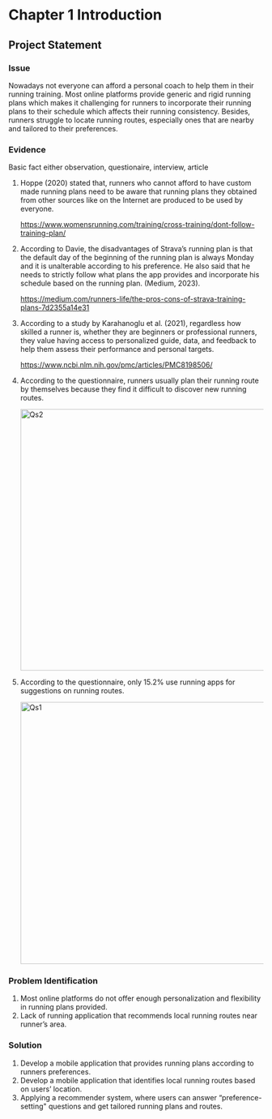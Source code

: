 # Chapter 1 Introduction
## Project Statement

### Issue
Nowadays not everyone can afford a personal coach to help them in their running training. Most online platforms provide generic and rigid running plans which makes it challenging for runners to incorporate their running plans to their schedule which affects their running consistency. Besides, runners struggle to locate running routes, especially ones that are nearby and tailored to their preferences.

### Evidence
Basic fact either observation, questionaire, interview, article

1. Hoppe (2020) stated that, runners who cannot afford to have custom made running plans need to be aware that running plans they obtained from other sources like on the Internet are produced to be used by everyone.

    https://www.womensrunning.com/training/cross-training/dont-follow-training-plan/

3. According to Davie, the disadvantages of Strava’s running plan is that the default day of the beginning of the running plan is always Monday and it is unalterable according to his preference. He also said that he needs to strictly follow what plans the app provides and incorporate his schedule based on the running plan. (Medium, 2023).

    https://medium.com/runners-life/the-pros-cons-of-strava-training-plans-7d2355a14e31

5. According to a study by Karahanoglu et al. (2021), regardless how skilled a runner is, whether they are beginners or professional runners, they value having access to personalized guide, data, and feedback to help them assess their performance and personal targets.

    https://www.ncbi.nlm.nih.gov/pmc/articles/PMC8198506/

7. According to the questionnaire, runners usually plan their running route by themselves because they find it difficult to discover new running routes.

    <img width="516" alt="Qs2" src="https://github.com/addff/2310-CSP600/assets/148828314/f4667a7f-b145-4161-925e-56cb366a23a6">


5. According to the questionnaire, only 15.2% use running apps for suggestions on running routes.

    <img width="517" alt="Qs1" src="https://github.com/addff/2310-CSP600/assets/148828314/7042d20c-c492-4379-a3f5-e1676d6b269d">


### Problem Identification
1. Most online platforms do not offer enough personalization and flexibility in running plans provided.
2. Lack of running application that recommends local running routes near runner’s area.

### Solution
1. Develop a mobile application that provides running plans according to runners preferences.
2. Develop a mobile application that identifies local running routes based on users’ location.
3. Applying a recommender system, where users can answer “preference-setting" questions and get tailored running plans and routes.
